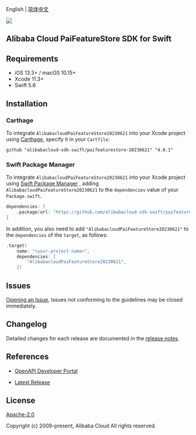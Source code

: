 English | [简体中文](README-CN.md)

![](https://aliyunsdk-pages.alicdn.com/icons/AlibabaCloud.svg)

## Alibaba Cloud PaiFeatureStore SDK for Swift

## Requirements

- iOS 13.3+ / macOS 10.15+
- Xcode 11.3+
- Swift 5.6

## Installation

### Carthage

To integrate `AlibabacloudPaiFeatureStore20230621` into your Xcode project using [Carthage](https://github.com/Carthage/Carthage), specify it in your `Cartfile`:

```ogdl
github "alibabacloud-sdk-swift/paifeaturestore-20230621" "4.0.1"
```

### Swift Package Manager

To integrate `AlibabacloudPaiFeatureStore20230621` into your Xcode project using [Swift Package Manager](https://swift.org/package-manager/) , adding `AlibabacloudPaiFeatureStore20230621` to the `dependencies` value of your `Package.swift`.

```swift
dependencies: [
    .package(url: "https://github.com/alibabacloud-sdk-swift/paifeaturestore-20230621.git", from: "4.0.1")
]
```

In addition, you also need to add `"AlibabacloudPaiFeatureStore20230621"` to the `dependencies` of the `target`, as follows:

```swift
.target(
    name: "<your-project-name>",
    dependencies: [
        "AlibabacloudPaiFeatureStore20230621",
    ])
```

## Issues

[Opening an Issue](https://github.com/alibabacloud-sdk-swift/paifeaturestore-20230621/issues/new), Issues not conforming to the guidelines may be closed immediately.

## Changelog

Detailed changes for each release are documented in the [release notes](./ChangeLog.txt).

## References

* [OpenAPI Developer Portal](https://next.api.alibabacloud.com/home)
- [Latest Release](https://github.com/alibabacloud-sdk-swift/paifeaturestore-20230621)

## License

[Apache-2.0](http://www.apache.org/licenses/LICENSE-2.0)

Copyright (c) 2009-present, Alibaba Cloud All rights reserved.
